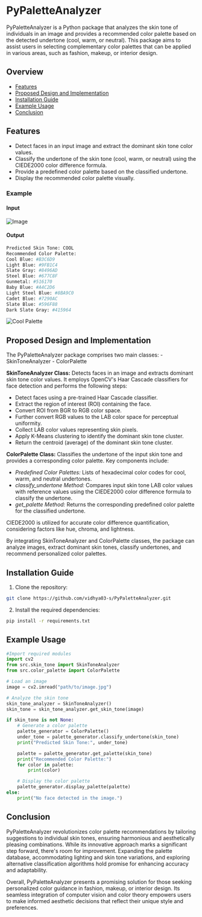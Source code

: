 # PyPaletteAnalyzer

PyPaletteAnalyzer is a Python package that analyzes the skin tone of individuals in an image and provides a recommended color palette based on the detected undertone (cool, warm, or neutral). This package aims to assist users in selecting complementary color palettes that can be applied in various areas, such as fashion, makeup, or interior design.


## Overview
- [Features](#features)
- [Proposed Design and Implementation](#design)
- [Installation Guide](#installation)
- [Example Usage](#usage)
- [Conclusion](#conclusion)


## Features <a id='features'></a>

- Detect faces in an input image and extract the dominant skin tone color values.
- Classify the undertone of the skin tone (cool, warm, or neutral) using the CIEDE2000 color difference formula.
- Provide a predefined color palette based on the classified undertone.
- Display the recommended color palette visually.

### Example
  #### Input
  ![Image](https://github.com/vidhya03-s/PyPaletteAnalyzer/assets/145625313/af3d690d-df68-4092-a540-27c0ce529e60)


  #### Output
  ```python
  Predicted Skin Tone: COOL
  Recommended Color Palette:
  Cool Blue: #B3C6D9
  Light Blue: #9FB1C4
  Slate Gray: #8496AD
  Steel Blue: #677C8F
  Gunmetal: #516170
  Baby Blue: #A4C2D6
  Light Steel Blue: #8BA9C0
  Cadet Blue: #7290AC
  Slate Blue: #596F88
  Dark Slate Gray: #415964
  ```
  ![Cool Palette](https://github.com/vidhya03-s/PyPaletteAnalyzer/assets/145625313/faeef8d2-eff6-4c17-a881-8faa7337a40d)




## Proposed Design and Implementation <a id='design'></a>

The PyPaletteAnalyzer package comprises two main classes: 
    - SkinToneAnalyzer
    - ColorPalette

<b>SkinToneAnalyzer Class:</b> Detects faces in an image and extracts dominant skin tone color values. It employs OpenCV's Haar Cascade classifiers for face detection and performs the following steps:

- Detect faces using a pre-trained Haar Cascade classifier.
- Extract the region of interest (ROI) containing the face.
- Convert ROI from BGR to RGB color space.
- Further convert RGB values to the LAB color space for perceptual uniformity.
- Collect LAB color values representing skin pixels.
- Apply K-Means clustering to identify the dominant skin tone cluster.
- Return the centroid (average) of the dominant skin tone cluster.

<b>ColorPalette Class:</b> Classifies the undertone of the input skin tone and provides a corresponding color palette. Key components include:

- <i>Predefined Color Palettes:</i> Lists of hexadecimal color codes for cool, warm, and neutral undertones.
- <i>classify_undertone Method:</i> Compares input skin tone LAB color values with reference values using the CIEDE2000 color difference formula to classify the undertone.
- <i>get_palette Method:</i> Returns the corresponding predefined color palette for the classified undertone.

CIEDE2000 is utilized for accurate color difference quantification, considering factors like hue, chroma, and lightness.

By integrating SkinToneAnalyzer and ColorPalette classes, the package can analyze images, extract dominant skin tones, classify undertones, and recommend personalized color palettes.


## Installation Guide <a id='installation'></a>

1. Clone the repository:

```bash
git clone https://github.com/vidhya03-s/PyPaletteAnalyzer.git
```

2. Install the required dependencies:

```bash
pip install -r requirements.txt
```


## Example Usage <a id='usage'></a>

```python
#Import required modules
import cv2
from src.skin_tone import SkinToneAnalyzer
from src.color_palette import ColorPalette

# Load an image
image = cv2.imread("path/to/image.jpg")

# Analyze the skin tone
skin_tone_analyzer = SkinToneAnalyzer()
skin_tone = skin_tone_analyzer.get_skin_tone(image)

if skin_tone is not None:
    # Generate a color palette
    palette_generator = ColorPalette()
    under_tone = palette_generator.classify_undertone(skin_tone)
    print("Predicted Skin Tone:", under_tone)

    palette = palette_generator.get_palette(skin_tone)
    print("Recommended Color Palette:")
    for color in palette:
        print(color)

    # Display the color palette
    palette_generator.display_palette(palette)
else:
    print("No face detected in the image.")
```


## Conclusion <a id='conclusion'></a>

PyPaletteAnalyzer revolutionizes color palette recommendations by tailoring suggestions to individual skin tones, ensuring harmonious and aesthetically pleasing combinations. While its innovative approach marks a significant step forward, there's room for improvement. Expanding the palette database, accommodating lighting and skin tone variations, and exploring alternative classification algorithms hold promise for enhancing accuracy and adaptability.

Overall, PyPaletteAnalyzer presents a promising solution for those seeking personalized color guidance in fashion, makeup, or interior design. Its seamless integration of computer vision and color theory empowers users to make informed aesthetic decisions that reflect their unique style and preferences.
